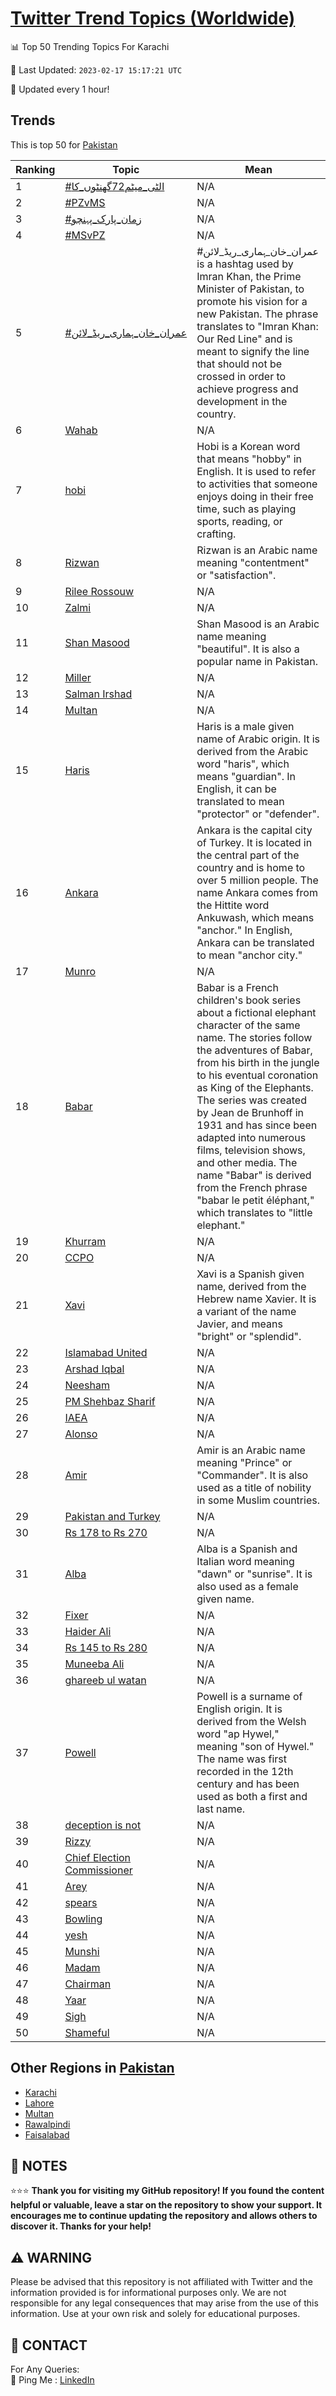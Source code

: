 [Twitter Trend Topics (Worldwide)](https://github.com/ErcinDedeoglu/Twitter-Trend-Topics)
==========


📊 Top 50 Trending Topics For Karachi

📆 Last Updated: `2023-02-17 15:17:21 UTC`

🔧 Updated every 1 hour!


## Trends

This is top 50 for [Pakistan](</Pakistan>)

| Ranking | Topic | Mean |
| ------- | ------------ | ------------ |
| 1 | [#الٹی_میٹم72گھنٹوں_کا](http://twitter.com/search?q=%23%d8%a7%d9%84%d9%b9%db%8c_%d9%85%db%8c%d9%b9%d9%8572%da%af%da%be%d9%86%d9%b9%d9%88%da%ba_%da%a9%d8%a7) | N/A |
| 2 | [#PZvMS](http://twitter.com/search?q=%23PZvMS) | N/A |
| 3 | [#زمان_پارک_پہنچو](http://twitter.com/search?q=%23%d8%b2%d9%85%d8%a7%d9%86_%d9%be%d8%a7%d8%b1%da%a9_%d9%be%db%81%d9%86%da%86%d9%88) | N/A |
| 4 | [#MSvPZ](http://twitter.com/search?q=%23MSvPZ) | N/A |
| 5 | [#عمران_خان_ہماری_ریڈ_لائن](http://twitter.com/search?q=%23%d8%b9%d9%85%d8%b1%d8%a7%d9%86_%d8%ae%d8%a7%d9%86_%db%81%d9%85%d8%a7%d8%b1%db%8c_%d8%b1%db%8c%da%88_%d9%84%d8%a7%d8%a6%d9%86) | #عمران_خان_ہماری_ریڈ_لائن is a hashtag used by Imran Khan, the Prime Minister of Pakistan, to promote his vision for a new Pakistan. The phrase translates to "Imran Khan: Our Red Line" and is meant to signify the line that should not be crossed in order to achieve progress and development in the country. |
| 6 | [Wahab](http://twitter.com/search?q=Wahab) | N/A |
| 7 | [hobi](http://twitter.com/search?q=hobi) | Hobi is a Korean word that means "hobby" in English. It is used to refer to activities that someone enjoys doing in their free time, such as playing sports, reading, or crafting. |
| 8 | [Rizwan](http://twitter.com/search?q=Rizwan) | Rizwan is an Arabic name meaning "contentment" or "satisfaction". |
| 9 | [Rilee Rossouw](http://twitter.com/search?q=Rilee+Rossouw) | N/A |
| 10 | [Zalmi](http://twitter.com/search?q=Zalmi) | N/A |
| 11 | [Shan Masood](http://twitter.com/search?q=Shan+Masood) | Shan Masood is an Arabic name meaning "beautiful". It is also a popular name in Pakistan. |
| 12 | [Miller](http://twitter.com/search?q=Miller) | N/A |
| 13 | [Salman Irshad](http://twitter.com/search?q=Salman+Irshad) | N/A |
| 14 | [Multan](http://twitter.com/search?q=Multan) | N/A |
| 15 | [Haris](http://twitter.com/search?q=Haris) | Haris is a male given name of Arabic origin. It is derived from the Arabic word "haris", which means "guardian". In English, it can be translated to mean "protector" or "defender". |
| 16 | [Ankara](http://twitter.com/search?q=Ankara) | Ankara is the capital city of Turkey. It is located in the central part of the country and is home to over 5 million people. The name Ankara comes from the Hittite word Ankuwash, which means "anchor." In English, Ankara can be translated to mean "anchor city." |
| 17 | [Munro](http://twitter.com/search?q=Munro) | N/A |
| 18 | [Babar](http://twitter.com/search?q=Babar) | Babar is a French children's book series about a fictional elephant character of the same name. The stories follow the adventures of Babar, from his birth in the jungle to his eventual coronation as King of the Elephants. The series was created by Jean de Brunhoff in 1931 and has since been adapted into numerous films, television shows, and other media. The name "Babar" is derived from the French phrase "babar le petit éléphant," which translates to "little elephant." |
| 19 | [Khurram](http://twitter.com/search?q=Khurram) | N/A |
| 20 | [CCPO](http://twitter.com/search?q=CCPO) | N/A |
| 21 | [Xavi](http://twitter.com/search?q=Xavi) | Xavi is a Spanish given name, derived from the Hebrew name Xavier. It is a variant of the name Javier, and means "bright" or "splendid". |
| 22 | [Islamabad United](http://twitter.com/search?q=Islamabad+United) | N/A |
| 23 | [Arshad Iqbal](http://twitter.com/search?q=Arshad+Iqbal) | N/A |
| 24 | [Neesham](http://twitter.com/search?q=Neesham) | N/A |
| 25 | [PM Shehbaz Sharif](http://twitter.com/search?q=PM+Shehbaz+Sharif) | N/A |
| 26 | [IAEA](http://twitter.com/search?q=IAEA) | N/A |
| 27 | [Alonso](http://twitter.com/search?q=Alonso) | N/A |
| 28 | [Amir](http://twitter.com/search?q=Amir) | Amir is an Arabic name meaning "Prince" or "Commander". It is also used as a title of nobility in some Muslim countries. |
| 29 | [Pakistan and Turkey](http://twitter.com/search?q=Pakistan+and+Turkey) | N/A |
| 30 | [Rs 178 to Rs 270](http://twitter.com/search?q=Rs+178+to+Rs+270) | N/A |
| 31 | [Alba](http://twitter.com/search?q=Alba) | Alba is a Spanish and Italian word meaning "dawn" or "sunrise". It is also used as a female given name. |
| 32 | [Fixer](http://twitter.com/search?q=Fixer) | N/A |
| 33 | [Haider Ali](http://twitter.com/search?q=Haider+Ali) | N/A |
| 34 | [Rs 145 to Rs 280](http://twitter.com/search?q=Rs+145+to+Rs+280) | N/A |
| 35 | [Muneeba Ali](http://twitter.com/search?q=Muneeba+Ali) | N/A |
| 36 | [ghareeb ul watan](http://twitter.com/search?q=ghareeb+ul+watan) | N/A |
| 37 | [Powell](http://twitter.com/search?q=Powell) | Powell is a surname of English origin. It is derived from the Welsh word "ap Hywel," meaning "son of Hywel." The name was first recorded in the 12th century and has been used as both a first and last name. |
| 38 | [deception is not](http://twitter.com/search?q=deception+is+not) | N/A |
| 39 | [Rizzy](http://twitter.com/search?q=Rizzy) | N/A |
| 40 | [Chief Election Commissioner](http://twitter.com/search?q=Chief+Election+Commissioner) | N/A |
| 41 | [Arey](http://twitter.com/search?q=Arey) | N/A |
| 42 | [spears](http://twitter.com/search?q=spears) | N/A |
| 43 | [Bowling](http://twitter.com/search?q=Bowling) | N/A |
| 44 | [yesh](http://twitter.com/search?q=yesh) | N/A |
| 45 | [Munshi](http://twitter.com/search?q=Munshi) | N/A |
| 46 | [Madam](http://twitter.com/search?q=Madam) | N/A |
| 47 | [Chairman](http://twitter.com/search?q=Chairman) | N/A |
| 48 | [Yaar](http://twitter.com/search?q=Yaar) | N/A |
| 49 | [Sigh](http://twitter.com/search?q=Sigh) | N/A |
| 50 | [Shameful](http://twitter.com/search?q=Shameful) | N/A |



## Other Regions in [Pakistan](</Pakistan>)

* [Karachi](</Pakistan/Karachi.md>)
* [Lahore](</Pakistan/Lahore.md>)
* [Multan](</Pakistan/Multan.md>)
* [Rawalpindi](</Pakistan/Rawalpindi.md>)
* [Faisalabad](</Pakistan/Faisalabad.md>)



## 📝 NOTES

⭐⭐⭐ **Thank you for visiting my GitHub repository! If you found the content helpful or valuable, leave a star on the repository to show your support. It encourages me to continue updating the repository and allows others to discover it. Thanks for your help!**


## ⚠️ WARNING

Please be advised that this repository is not affiliated with Twitter and the information provided is for informational purposes only. We are not responsible for any legal consequences that may arise from the use of this information. Use at your own risk and solely for educational purposes.


## 📨 CONTACT

 For Any Queries:  
            🏓 Ping Me : [LinkedIn](https://www.linkedin.com/in/ercindedeoglu/)
